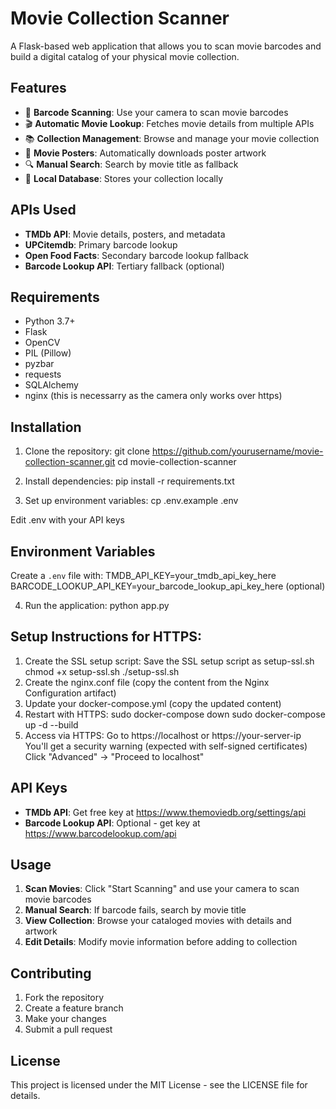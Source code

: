 # Movie Collection Scanner

A Flask-based web application that allows you to scan movie barcodes and build a digital catalog of your physical movie collection.

## Features

- 📱 **Barcode Scanning**: Use your camera to scan movie barcodes
- 🎬 **Automatic Movie Lookup**: Fetches movie details from multiple APIs
- 📚 **Collection Management**: Browse and manage your movie collection
- 🎨 **Movie Posters**: Automatically downloads poster artwork
- 🔍 **Manual Search**: Search by movie title as fallback
- 💾 **Local Database**: Stores your collection locally

## APIs Used

- **TMDb API**: Movie details, posters, and metadata
- **UPCitemdb**: Primary barcode lookup
- **Open Food Facts**: Secondary barcode lookup fallback
- **Barcode Lookup API**: Tertiary fallback (optional)

## Requirements

- Python 3.7+
- Flask
- OpenCV
- PIL (Pillow)
- pyzbar
- requests
- SQLAlchemy
- nginx (this is necessarry as the camera only works over https)

## Installation

1. Clone the repository:
git clone https://github.com/yourusername/movie-collection-scanner.git
cd movie-collection-scanner

2. Install dependencies:
pip install -r requirements.txt

3. Set up environment variables:
cp .env.example .env

Edit .env with your API keys
## Environment Variables
Create a `.env` file with:
TMDB_API_KEY=your_tmdb_api_key_here
BARCODE_LOOKUP_API_KEY=your_barcode_lookup_api_key_here (optional)

4. Run the application:
python app.py

## Setup Instructions for HTTPS:
1. Create the SSL setup script:
Save the SSL setup script as setup-ssl.sh
chmod +x setup-ssl.sh
./setup-ssl.sh
2. Create the nginx.conf file (copy the content from the Nginx Configuration artifact)
3. Update your docker-compose.yml (copy the updated content)
4. Restart with HTTPS:
sudo docker-compose down
sudo docker-compose up -d --build
5. Access via HTTPS:
Go to https://localhost or https://your-server-ip
You'll get a security warning (expected with self-signed certificates)
Click "Advanced" → "Proceed to localhost"


## API Keys

- **TMDb API**: Get free key at https://www.themoviedb.org/settings/api
- **Barcode Lookup API**: Optional - get key at https://www.barcodelookup.com/api

## Usage

1. **Scan Movies**: Click "Start Scanning" and use your camera to scan movie barcodes
2. **Manual Search**: If barcode fails, search by movie title
3. **View Collection**: Browse your cataloged movies with details and artwork
4. **Edit Details**: Modify movie information before adding to collection

## Contributing

1. Fork the repository
2. Create a feature branch
3. Make your changes
4. Submit a pull request

## License

This project is licensed under the MIT License - see the LICENSE file for details.